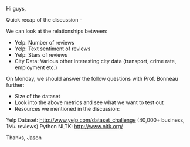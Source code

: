 Hi guys,

Quick recap of the discussion -

We can look at the relationships between:

- Yelp: Number of reviews
- Yelp: Text sentiment of reviews
- Yelp: Stars of reviews
- City Data: Various other interesting city data (transport, crime rate, employment etc.)

On Monday, we should answer the follow questions with Prof. Bonneau further:

- Size of the dataset
- Look into the above metrics and see what we want to test out
- Resources we mentioned in the discussion:

Yelp Dataset: http://www.yelp.com/dataset_challenge (40,000+ business, 1M+ reviews)
Python NLTK: http://www.nltk.org/

Thanks,
Jason